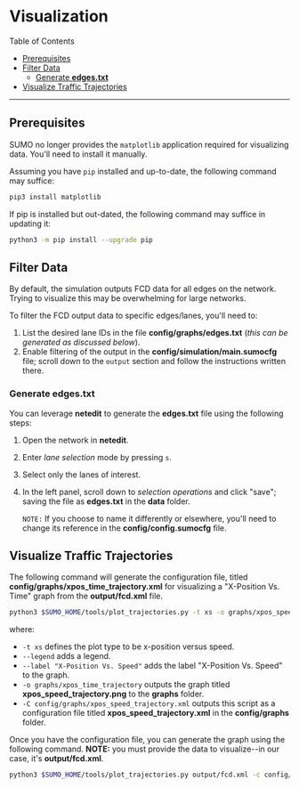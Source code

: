 <h1>Visualization</h1>

Table of Contents
- [Prerequisites](#prerequisites)
- [Filter Data](#filter-data)
  - [Generate **edges.txt**](#generate-edgestxt)
- [Visualize Traffic Trajectories](#visualize-traffic-trajectories)

---

## Prerequisites
SUMO no longer provides the `matplotlib` application required for visualizing data. You'll need to install it manually.

Assuming you have `pip` installed and up-to-date, the following command may suffice:

```bash
pip3 install matplotlib
```

If pip is installed but out-dated, the following command may suffice in updating it:

```bash
python3 -m pip install --upgrade pip
```

## Filter Data
By default, the simulation outputs FCD data for all edges on the network. Trying to visualize this may be overwhelming for large networks.

To filter the FCD output data to specific edges/lanes, you'll need to:
1. List the desired lane IDs in the file **config/graphs/edges.txt** (*this can be generated as discussed below*). 
2. Enable filtering of the output in the **config/simulation/main.sumocfg** file; scroll down to the `output` section and follow the instructions written there.

### Generate **edges.txt**
You can leverage **netedit** to generate the **edges.txt** file using the following steps:

1. Open the network in **netedit**.
2. Enter *lane selection* mode by pressing `s`.
3. Select only the lanes of interest.
4. In the left panel, scroll down to *selection operations* and click "save"; saving the file as **edges.txt** in the **data** folder.
  
    `NOTE:` If you choose to name it differently or elsewhere, you'll need to change its reference in the **config/config.sumocfg** file.

## Visualize Traffic Trajectories
The following command will generate the configuration file, titled **config/graphs/xpos_time_trajectory.xml** for visualizing a "X-Position Vs. Time" graph from the **output/fcd.xml** file. 
```bash
python3 $SUMO_HOME/tools/plot_trajectories.py -t xs -o graphs/xpos_speed_trajectory --label "X-Position Vs. Speed" --legend -C config/graphs/xpos_speed_trajectory.xml
```
where:
- `-t xs` defines the plot type to be x-position versus speed.
- `--legend` adds a legend.
- `--label "X-Position Vs. Speed"` adds the label "X-Position Vs. Speed" to the graph.
- `-o graphs/xpos_time_trajectory` outputs the graph titled **xpos_speed_trajectory.png** to the **graphs** folder.
- `-C config/graphs/xpos_speed_trajectory.xml` outputs this script as a configuration file titled **xpos_speed_trajectory.xml** in the **config/graphs** folder.


Once you have the configuration file, you can generate the graph using the following command. **NOTE:** you must provide the data to visualize--in our case, it's **output/fcd.xml**.
```bash
python3 $SUMO_HOME/tools/plot_trajectories.py output/fcd.xml -c config/graphs/xpos_speed_trajectory.xml
```